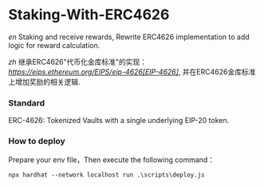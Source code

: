 # Staking-With-ERC4626

*en* 
Staking and receive rewards, Rewrite ERC4626 implementation to add logic for reward calculation.<br> 

*zh* 
继承ERC4626"代币化金库标准"的实现：*https://eips.ethereum.org/EIPS/eip-4626[EIP-4626]*,
并在ERC4626金库标准上增加奖励的相关逻辑.

### Standard
ERC-4626: Tokenized Vaults with a single underlying EIP-20 token.


### How to deploy
Prepare your env file，Then execute the following command：

`
npx hardhat --network localhost run .\scripts\deploy.js 
`